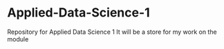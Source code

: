 # Applied-Data-Science-1
Repository for Applied Data Science 1
It will be a store for my work on the module
